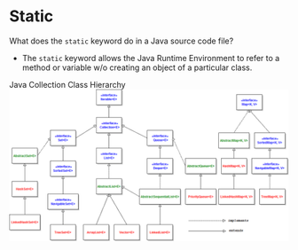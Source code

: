 # Static
What does the `static` keyword do in a Java source code file?

-  The `static` keyword allows the Java Runtime Environment to refer to a method or variable w/o creating an object of a particular class.

Java Collection Class Hierarchy
![Java Collection Class Hierarchy](https://github.com/sajidhasan/JavaEE/blob/main/java-collection-hierarchy.png)
